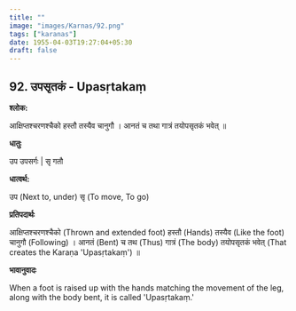 ```yaml
---
title: ""
image: "images/Karnas/92.png"
tags: ["karanas"]
date: 1955-04-03T19:27:04+05:30
draft: false
---
```


## 92. उपसृतकं - Upasṛtakaṃ

**श्लोक:**

आक्षिप्तश्चरणश्चैको हस्तौ तस्यैव चानुगौ । आनतं च तथा गात्रं तयोपसृतकं भवेत् ॥

**धातुः**

उप उपसर्गः |
सृ गतौ

**धात्वर्थ:**

उप (Next to, under)
सृ (To move, To go)

**प्रतिपदार्थः**

आक्षिप्तश्चरणश्चैको (Thrown and extended foot) हस्तौ (Hands) तस्यैव (Like the foot) चानुगौ (Following) । आनतं (Bent) च तथ (Thus) गात्रं (The body) तयोपसृतकं भवेत् (That creates the Karaṇa 'Upasṛtakaṃ') ॥

**भावानुवादः**

When a foot is raised up with the hands matching the movement of the leg, along with the body bent, it is called 'Upasṛtakaṃ.'
